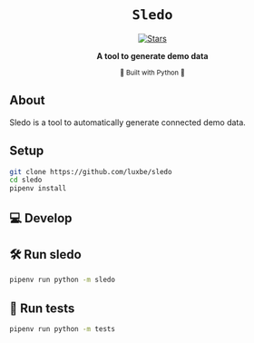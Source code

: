 <div align="center">
  <h1><code>Sledo</code></h1>
  <p>
    <a href="https://github.com/luxbe/sledo" target="_blank">
      <img alt="Stars" src="https://img.shields.io/github/stars/luxbe/sledo">
    </a>
  </p>

<strong>A tool to generate demo data</strong>

<sub>🐍 Built with Python 🐍</sub>

</div>

## About

Sledo is a tool to automatically generate connected demo data.

## Setup

```bash
git clone https://github.com/luxbe/sledo
cd sledo
pipenv install
```

## 💻 Develop

## 🛠️ Run sledo

```bash
pipenv run python -m sledo
```

## 🔬 Run tests

```bash
pipenv run python -m tests
```
